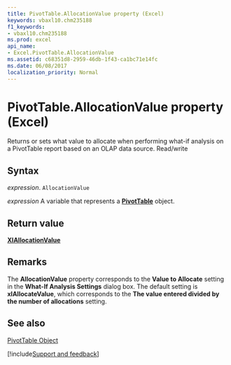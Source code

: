 ```yaml
---
title: PivotTable.AllocationValue property (Excel)
keywords: vbaxl10.chm235188
f1_keywords:
- vbaxl10.chm235188
ms.prod: excel
api_name:
- Excel.PivotTable.AllocationValue
ms.assetid: c68351d8-2959-46db-1f43-ca1bc71e14fc
ms.date: 06/08/2017
localization_priority: Normal
---
```



# PivotTable.AllocationValue property (Excel)

Returns or sets what value to allocate when performing what-if analysis on a PivotTable report based on an OLAP data source. Read/write


## Syntax

_expression_. `AllocationValue`

_expression_ A variable that represents a **[PivotTable](Excel.PivotTable.md)** object.


## Return value

 **[XlAllocationValue](Excel.XlAllocationValue.md)**


## Remarks

The  **AllocationValue** property corresponds to the **Value to Allocate** setting in the **What-If Analysis Settings** dialog box. The default setting is **xlAllocateValue**, which corresponds to the **The value entered divided by the number of allocations** setting.


## See also


[PivotTable Object](Excel.PivotTable.md)

[!include[Support and feedback](~/includes/feedback-boilerplate.md)]